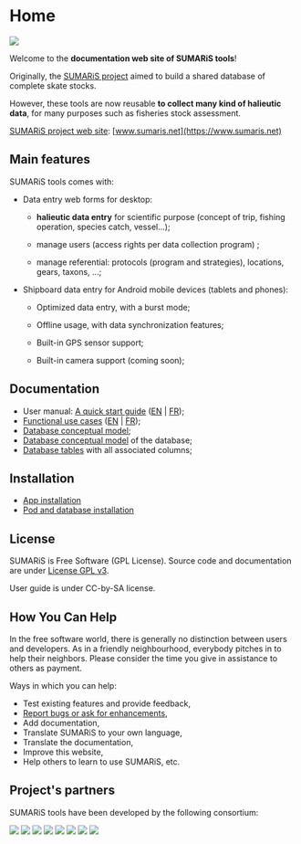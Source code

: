 # Home

![](./images/logos/logo-sumaris-large.png)

Welcome to the **documentation web site of SUMARiS tools**!

Originally, the [SUMARiS project](www.sumaris.net) aimed to build a shared database of complete skate stocks.

However, these tools are now reusable **to collect many kind of halieutic data**, for many purposes such as fisheries stock assessment.

<u>SUMARiS project web site</u>: [www.sumaris.net](https://www.sumaris.net)



## Main features

SUMARiS tools comes with:

 - Data entry web forms for desktop:
  
    * **halieutic data entry** for scientific purpose (concept of trip, fishing operation, species catch, vessel...);
    
    * manage users (access rights per data collection program) ;
    
    * manage referential: protocols (program and strategies), locations, gears, taxons, ...;

 - Shipboard data entry for Android mobile devices (tablets and phones): 
 
    * Optimized data entry, with a burst mode;
    
    * Offline usage, with data synchronization features;
    
    * Built-in GPS sensor support;
    
    * Built-in camera support (coming soon);


## Documentation  

 - User manual: [A quick start guide](doc/user-manual/index.md) ([EN](doc/user-manual/index.md) | [FR](doc/user-manual/index_fr.md));
 - [Functional use cases](doc/use-case/index_en.md) ([EN](doc/use-case/index_en.md) | [FR](doc/use-case/index.md));
 - [Database conceptual model](doc/use-case/index_en.md);
 - [Database conceptual model](doc/model/index.md) of the database;
 - [Database tables](./sumaris-core/hibernate/tables/index.html) with all associated columns;

## Installation
  
- [App installation](app.md) 
- [Pod and database installation](pod.md)

## License

SUMARiS is Free Software (GPL License). Source code and documentation are under [License GPL v3](LICENSE.md).

User guide is under CC-by-SA license.

## How You Can Help

In the free software world, there is generally no distinction between users and developers.
As in a friendly neighbourhood, everybody pitches in to help their neighbors.
Please consider the time you give in assistance to others as payment.

Ways in which you can help:

 - Test existing features and provide feedback,
 - [Report bugs or ask for enhancements](https://github.com/sumaris-net/sumaris-app/issues),
 - Add documentation,
 - Translate SUMARiS to your own language,
 - Translate the documentation,
 - Improve this website,
 - Help others to learn to use SUMARiS, etc.


## Project's partners

SUMARiS tools have been developed by the following consortium:

[![](./images/logos/logo-eis.png)](https://www.e-is.pro)
[![](./images/logos/logo-ifremer.png)](https://www.ifremer.fr)
[![](./images/logos/logo-ilvo.png)](https://www.ilvo.vlaanderen.be)
[![](./images/logos/logo-interreg2seas.png)](https://www.interreg2seas.eu)
[![](./images/logos/logo-nausicaa.png)](https://www.nausicaa.fr)
[![](./images/logos/logo-fromnord.png)](http://www.fromnord.fr)
[![](./images/logos/logo-redercentrale.png)](https://www.rederscentrale.be/)
[![](./images/logos/logo-lpdb.png)](https://www.pecheursdebretagne.eu)
